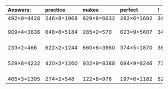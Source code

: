 | Answers: | practice | makes | perfect | ! |
| :--- | :--- | :--- | :--- | :--- |
| 492×9=4428 | 246×8=1968 | 829×8=6632 | 282×6=1692 | 342×5=1710 | 
|   |   |   |   |   | 
|   |   |   |   |   | 
|   |   |   |   |   | 
| 909×4=3636 | 648×8=5184 | 285×2=570 | 623×9=5607 | 349×4=1396 | 
|   |   |   |   |   | 
|   |   |   |   |   | 
|   |   |   |   |   | 
|   |   |   |   |   | 
| 233×2=466 | 622×2=1244 | 660×6=3960 | 374×5=1870 | 364×6=2184 | 
|   |   |   |   |   | 
|   |   |   |   |   | 
|   |   |   |   |   | 
|   |   |   |   |   | 
| 529×8=4232 | 420×3=1260 | 932×9=8388 | 694×9=6246 | 736×7=5152 | 
|   |   |   |   |   | 
|   |   |   |   |   | 
|   |   |   |   |   | 
|   |   |   |   |   | 
| 465×3=1395 | 274×2=548 | 122×8=976 | 197×6=1182 | 529×9=4761 | 
